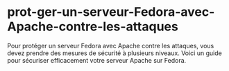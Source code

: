 # prot-ger-un-serveur-Fedora-avec-Apache-contre-les-attaques
Pour protéger un serveur Fedora avec Apache contre les attaques, vous devez prendre des mesures de sécurité à plusieurs niveaux. Voici un guide pour sécuriser efficacement votre serveur Apache sur Fedora.
